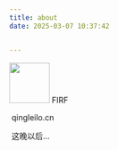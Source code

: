 ```yaml
---
title: about
date: 2025-03-07 10:37:42


---
```




<img src="https://p.ipic.vip/eb8gi7.jpg" width="72" height="72">        FIRF

​                qingleilo.cn

​                    这晚以后...

